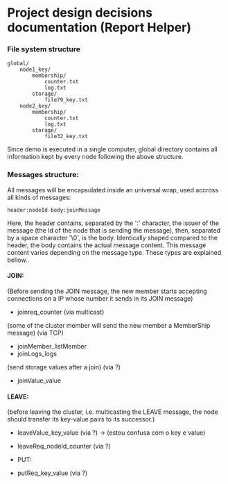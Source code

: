 # Project design decisions documentation (Report Helper)

### File system structure

```
global/
    node1_key/
        membership/
            counter.txt
            log.txt
        storage/
            file79_key.txt
    node2_key/
        membership/
            counter.txt
            log.txt
        storage/
            file32_key.txt
```

Since demo is executed in a single computer, global directory contains all information kept by every node following the above structure.


### Messages structure: 
All messages will be encapsulated inside an universal wrap, used accross all kinds of messages:<br/>

``` header:nodeId body:joinMessage ```<br/>

Here, the header contains, separated by the ':' character, the issuer of the message (the Id of the node that is sending the message), then, separated by a space character '\0', is the body. Identically shaped compared to the header, the body contains the actual message content. This message content varies depending on the message type. These types are explained bellow..

#### JOIN:

(Before sending the JOIN message, the new member starts accepting connections on a IP whose number it sends in its JOIN message)

- joinreq_counter (via multicast)

(some of the cluster member will send the new member a MemberShip message) (via TCP)
- joinMember_listMember
- joinLogs_logs

(send storage values after a join) (via  ?)
- joinValue_value


#### LEAVE:

(before leaving the cluster, i.e. multicasting the LEAVE message, the node should transfer its key-value pairs to its successor.)
- leaveValue_key_value (via ?) -> (estou confusa com o key e value)

- leaveReq_nodeId_counter (via ?)


- PUT:
- putReq_key_value (via ?)
